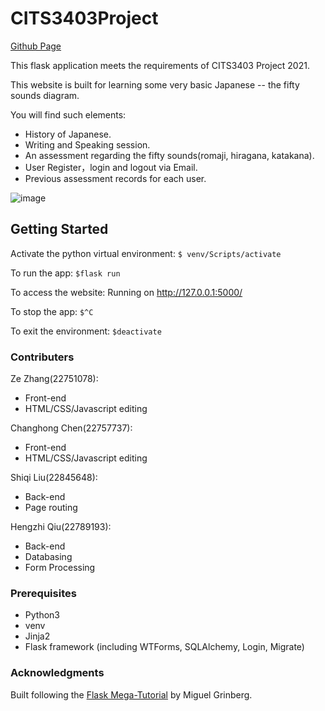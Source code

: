 # CITS3403Project
[Github Page](https://github.com/Basic-Japanese-Learning/CITS3403Project)

This flask application meets the requirements of CITS3403 Project 2021. 

This website is built for learning some very basic Japanese -- the fifty sounds diagram. 

You will find such elements:
- History of Japanese.
- Writing and Speaking session.
- An assessment regarding the fifty sounds(romaji, hiragana, katakana).
- User Register，login and logout via Email.
- Previous assessment records for each user.

![image](https://user-images.githubusercontent.com/81564573/118383180-3cd0cd80-b62e-11eb-9fea-971b65a0a70f.png)


## Getting Started

Activate the python virtual environment:
`$ venv/Scripts/activate`

To run the app:
`$flask run`

To access the website:
Running on http://127.0.0.1:5000/

To stop the app:
`$^C`

To exit the environment:
`$deactivate`

### Contributers

Ze Zhang(22751078): 
- Front-end
- HTML/CSS/Javascript editing

Changhong Chen(22757737): 
- Front-end
- HTML/CSS/Javascript editing

Shiqi Liu(22845648): 
- Back-end
- Page routing

Hengzhi Qiu(22789193): 
- Back-end
- Databasing
- Form Processing

### Prerequisites

* Python3
* venv
* Jinja2
* Flask framework (including WTForms, SQLAlchemy, Login, Migrate)

### Acknowledgments
Built following the [Flask Mega-Tutorial](https://blog.miguelgrinberg.com/post/the-flask-mega-tutorial-part-i-hello-world) by Miguel Grinberg.


